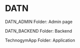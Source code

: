 # DATN
DATN_ADMIN Folder: Admin page 

DATN_BACKEND Folder: Backend 

TechnogymApp Folder: Application 
